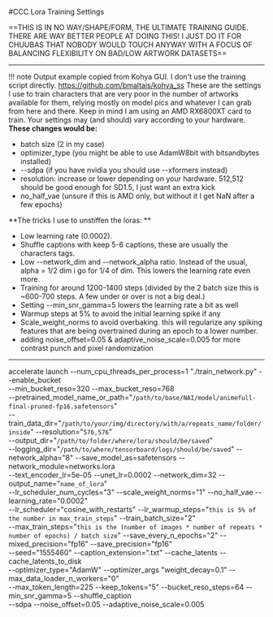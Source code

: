 #CCC Lora Training Settings

==THIS IS IN NO WAY/SHAPE/FORM, THE ULTIMATE TRAINING GUIDE. THERE ARE WAY BETTER PEOPLE AT DOING THIS! I JUST DO IT FOR CHUUBAS THAT NOBODY WOULD TOUCH ANYWAY WITH A FOCUS OF BALANCING FLEXIBILITY ON BAD/LOW ARTWORK DATASETS==
***
!!! note Output example copied from Kohya GUI. I don't use the training script directly. https://github.com/bmaltais/kohya_ss
    These are the settings I use to train characters that are very poor in the number of artworks available for them, relying mostly on model pics and whatever I can grab from here and there. Keep in mind I am using an AMD RX6800XT card to train. Your settings may (and should) vary according to your hardware. 
**These changes would be:**
- batch size (2 in my case)
- optimizer_type (you might be able to use AdamW8bit with bitsandbytes installed)
- --sdpa (if you have nvidia you should use --xformers instead) 
- resolution: increase or lower depending on your hardware. 512,512 should be good enough for SD1.5, I just want an extra kick
- no_half_vae (unsure if this is AMD only, but without it I get NaN after a few epochs)

**The tricks I use to unstiffen the loras: **
- Low learning rate (0.0002). 
- Shuffle captions with keep 5-6 captions, these are usually the characters tags. 
- Low --network_dim and --network_alpha ratio. Instead of the usual, alpha = 1/2 dim i go for 1/4 of dim. This lowers the learning rate even more.
- Training for around 1200-1400 steps (divided by the 2 batch size this is ~600-700 steps. A few under or over is not a big deal.)
- Setting --min_snr_gamma=5 lowers the learning rate a bit as well
- Warmup steps at 5% to avoid the initial learning spike if any
- Scale_weight_norms to avoid overbaking. this will regularize any spiking features that are being overtrained during an epoch to a lower number.
- adding noise_offset=0.05 & adaptive_noise_scale=0.005 for more contrast punch and pixel randomization

***

accelerate launch --num_cpu_threads_per_process=1 "./train_network.py" --enable_bucket                  
                         --min_bucket_reso=320 --max_bucket_reso=768                                                             
                         --pretrained_model_name_or_path="`/path/to/base/NAI/model/animefull-
                         final-pruned-fp16.safetensors`"                                                                          
                         --train_data_dir="`/path/to/your/img/directory/with/a/repeats_name/folder/inside`" --resolution="`576,576`"                                                                        
                         --output_dir="`/path/to/folder/where/lora/should/be/saved`"                                                                                                 
                         --logging_dir="`/path/to/where/tensorboard/logs/should/be/saved`" --network_alpha="8" --save_model_as=safetensors --network_module=networks.lora                   
                         --text_encoder_lr=5e-05 --unet_lr=0.0002 --network_dim=32 --output_name="`name_of_lora`"                   
                         --lr_scheduler_num_cycles="3" --scale_weight_norms="1" --no_half_vae --learning_rate="0.0002"           
                         --lr_scheduler="cosine_with_restarts" --lr_warmup_steps="`this is 5% of the number in max_train_steps`" --train_batch_size="2"                     
                         --max_train_steps="`this is the (number of images * number of repeats * number of epochs) / batch size`" --save_every_n_epochs="2" --mixed_precision="fp16" --save_precision="fp16"      
                         --seed="1555460" --caption_extension=".txt" --cache_latents --cache_latents_to_disk                     
                         --optimizer_type="AdamW" --optimizer_args "weight_decay=0.1" --max_data_loader_n_workers="0"            
                         --max_token_length=225 --keep_tokens="5" --bucket_reso_steps=64 --min_snr_gamma=5 --shuffle_caption     
                         --sdpa --noise_offset=0.05 --adaptive_noise_scale=0.005